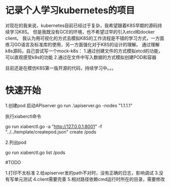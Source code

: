# 记录个人学习kubernetes的项目

对现在的我来说，kubernetes目前已经过于复杂，我希望跟着K8S早期的源码持续学习K8S。
但是我既没有GCE的环境，也不希望过早的引入etcd和docker client。
我认为用可视化的方式去模拟K8S的工作流程是不错的学习方式，一方面练习GO语言及标准库的使用，另一方面强化对于K8S的设计的理解。
通过理解k8s源码，自己尝试写一个mock-k8s：
    1.通过创建文件的方式模拟etcd的功能，可以直观感受k8s的功能
    2.通过在文件中写入数据的方式模拟创建POD和容器


目前还是在模仿K8S第一版开源的代码，持续学习中。。。


# 快速开始

1.创建pod
启动APIserver
go run .\apiserver.go -nodes "1.1.1.1"

执行xiaberctl命令

go run xiaberctl.go -a "http://127.0.0.1:8001" -f "../../template/createpod.json" create /pods

2.列出pod  

go run xiaberctl.go list /pods

#TODO 

1.打印不太标准
2.给apiserver发的path不对时，没有正确的日志，影响调试
3.没有写单元测试
4.client需要完善
5.相对路径依赖cmd运行时所在的目录，需要修改
